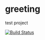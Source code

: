 # greeting
test project

[![Build Status](https://travis-ci.org/dmitry91/greeting.svg?branch=master)](https://travis-ci.org/dmitry91/greeting)
